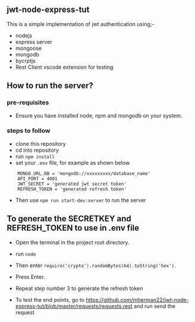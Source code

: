 ## jwt-node-express-tut
This is a simple implementation of jwt authentication using;-
- nodejs
- express server
- mongoose
- mongodb
- bycrptjs
- Rest Client vscode extension for testing

## How to run the server?
### pre-requisites 
- Ensure you have installed node, npm and mongodb on your system.

### steps to follow
- clone this repository
- cd into repository
- run `npm install`
- set your `.env` file, for example as shown below
``` 
    MONGO_URL_DB = 'mongodb://xxxxxxxxx/database_name'
    API_PORT = 4001
    JWT_SECRET = 'generated jwt secret token'
    REFRESH_TOKEN = 'generated refresh token'
```
- Then use `npm run start-dev:server` to run the server

## To generate the SECRETKEY and REFRESH_TOKEN to use in .env file
- Open the terminal in the project root directory.
- run `node`
- Then enter `require('crypto').randomBytes(64).toString('hex')`.
- Press Enter.
- Repeat step number 3 to generate the refresh token

- To test the end points, go to https://github.com/mherman22/jwt-node-express-tut/blob/master/requests/requests.rest and run send the request